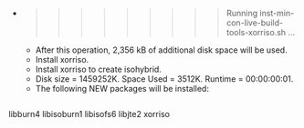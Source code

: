 * >>>>>>>>> Running inst-min-con-live-build-tools-xorriso.sh ...
  * After this operation, 2,356 kB of additional disk space will be used.
  * Install xorriso.
  * Install xorriso to create isohybrid.
  * Disk size = 1459252K. Space Used = 3512K. Runtime = 00:00:00:01.
  * The following NEW packages will be installed:
  ```bash
libburn4 libisoburn1 libisofs6 libjte2 xorriso
  ```
